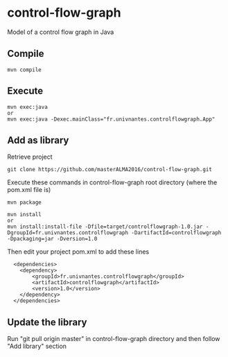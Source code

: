 control-flow-graph
==================

Model of a control flow graph in Java

Compile
---

```
mvn compile
```

Execute
---

```
mvn exec:java
or
mvn exec:java -Dexec.mainClass="fr.univnantes.controlflowgraph.App"
```

Add as library
---
Retrieve project
```
git clone https://github.com/masterALMA2016/control-flow-graph.git
```

Execute these commands in control-flow-graph root directory (where the pom.xml file is)
```
mvn package

mvn install
or
mvn install:install-file -Dfile=target/controlflowgraph-1.0.jar -DgroupId=fr.univnantes.controlflowgraph -DartifactId=controlflowgraph -Dpackaging=jar -Dversion=1.0
```

Then edit your project pom.xml to add these lines
```
  <dependencies>
    <dependency>
	    <groupId>fr.univnantes.controlflowgraph</groupId>
	    <artifactId>controlflowgraph</artifactId>
	    <version>1.0</version>
	</dependency>
  </dependencies>
```

Update the library
---
Run "git pull origin master" in control-flow-graph directory and then follow "Add library" section

